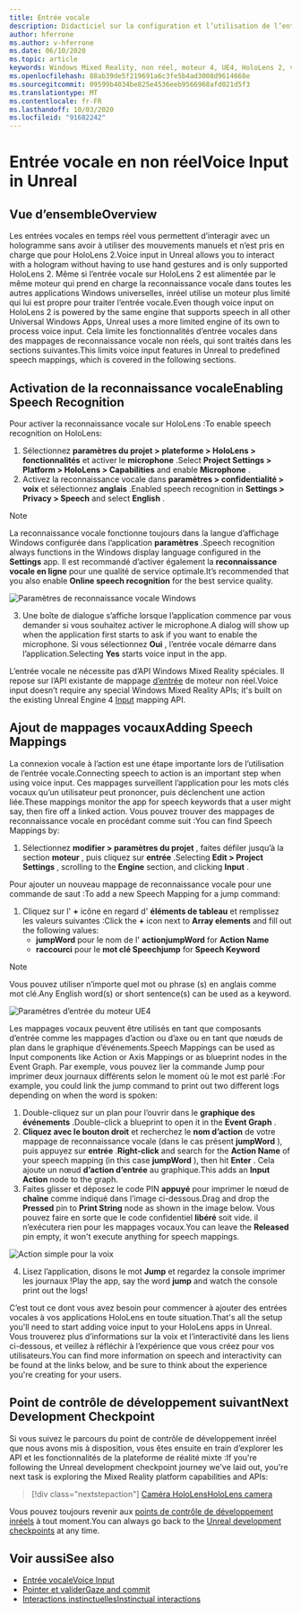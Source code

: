 ```yaml
---
title: Entrée vocale
description: Didacticiel sur la configuration et l’utilisation de l’entrée vocale dans HoloLens 2 et le moteur inréel
author: hferrone
ms.author: v-hferrone
ms.date: 06/10/2020
ms.topic: article
keywords: Windows Mixed Reality, non réel, moteur 4, UE4, HoloLens 2, voix, entrée vocale, reconnaissance vocale, réalité mixte, développement, fonctionnalités, documentation, guides, hologrammes, développement de jeux
ms.openlocfilehash: 88ab39de5f219691a6c3fe5b4ad3008d9614668e
ms.sourcegitcommit: 09599b4034be825e4536eeb9566968afd021d5f3
ms.translationtype: MT
ms.contentlocale: fr-FR
ms.lasthandoff: 10/03/2020
ms.locfileid: "91682242"
---
```

# <a name="voice-input-in-unreal"></a><span data-ttu-id="50a6e-104">Entrée vocale en non réel</span><span class="sxs-lookup"><span data-stu-id="50a6e-104">Voice Input in Unreal</span></span>

## <a name="overview"></a><span data-ttu-id="50a6e-105">Vue d’ensemble</span><span class="sxs-lookup"><span data-stu-id="50a6e-105">Overview</span></span>
<span data-ttu-id="50a6e-106">Les entrées vocales en temps réel vous permettent d’interagir avec un hologramme sans avoir à utiliser des mouvements manuels et n’est pris en charge que pour HoloLens 2.</span><span class="sxs-lookup"><span data-stu-id="50a6e-106">Voice input in Unreal allows you to interact with a hologram without having to use hand gestures and is only supported HoloLens 2.</span></span> <span data-ttu-id="50a6e-107">Même si l’entrée vocale sur HoloLens 2 est alimentée par le même moteur qui prend en charge la reconnaissance vocale dans toutes les autres applications Windows universelles, inréel utilise un moteur plus limité qui lui est propre pour traiter l’entrée vocale.</span><span class="sxs-lookup"><span data-stu-id="50a6e-107">Even though voice input on HoloLens 2 is powered by the same engine that supports speech in all other Universal Windows Apps, Unreal uses a more limited engine of its own to process voice input.</span></span> <span data-ttu-id="50a6e-108">Cela limite les fonctionnalités d’entrée vocales dans des mappages de reconnaissance vocale non réels, qui sont traités dans les sections suivantes.</span><span class="sxs-lookup"><span data-stu-id="50a6e-108">This limits voice input features in Unreal to predefined speech mappings, which is covered in the following sections.</span></span> 

## <a name="enabling-speech-recognition"></a><span data-ttu-id="50a6e-109">Activation de la reconnaissance vocale</span><span class="sxs-lookup"><span data-stu-id="50a6e-109">Enabling Speech Recognition</span></span>

<span data-ttu-id="50a6e-110">Pour activer la reconnaissance vocale sur HoloLens :</span><span class="sxs-lookup"><span data-stu-id="50a6e-110">To enable speech recognition on HoloLens:</span></span>
1. <span data-ttu-id="50a6e-111">Sélectionnez **paramètres du projet > plateforme > HoloLens > fonctionnalités** et activer le **microphone** .</span><span class="sxs-lookup"><span data-stu-id="50a6e-111">Select **Project Settings > Platform > HoloLens > Capabilities** and enable **Microphone** .</span></span> 
2. <span data-ttu-id="50a6e-112">Activez la reconnaissance vocale dans **paramètres > confidentialité > voix** et sélectionnez **anglais** .</span><span class="sxs-lookup"><span data-stu-id="50a6e-112">Enabled speech recognition in **Settings > Privacy > Speech** and select **English** .</span></span>

> [!NOTE]
> <span data-ttu-id="50a6e-113">La reconnaissance vocale fonctionne toujours dans la langue d’affichage Windows configurée dans l’application **paramètres** .</span><span class="sxs-lookup"><span data-stu-id="50a6e-113">Speech recognition always functions in the Windows display language configured in the **Settings** app.</span></span> <span data-ttu-id="50a6e-114">Il est recommandé d’activer également la **reconnaissance vocale en ligne** pour une qualité de service optimale.</span><span class="sxs-lookup"><span data-stu-id="50a6e-114">It’s recommended that you also enable **Online speech recognition** for the best service quality.</span></span>

![Paramètres de reconnaissance vocale Windows](images/unreal/speech-recognition-settings.png)

3. <span data-ttu-id="50a6e-116">Une boîte de dialogue s’affiche lorsque l’application commence par vous demander si vous souhaitez activer le microphone.</span><span class="sxs-lookup"><span data-stu-id="50a6e-116">A dialog will show up when the application first starts to ask if you want to enable the microphone.</span></span> <span data-ttu-id="50a6e-117">Si vous sélectionnez **Oui** , l’entrée vocale démarre dans l’application.</span><span class="sxs-lookup"><span data-stu-id="50a6e-117">Selecting **Yes** starts voice input in the app.</span></span>

<span data-ttu-id="50a6e-118">L’entrée vocale ne nécessite pas d’API Windows Mixed Reality spéciales. Il repose sur l’API existante de mappage [d’entrée](https://docs.unrealengine.com/Gameplay/Input/index.html) de moteur non réel.</span><span class="sxs-lookup"><span data-stu-id="50a6e-118">Voice input doesn’t require any special Windows Mixed Reality APIs; it's built on the existing Unreal Engine 4 [Input](https://docs.unrealengine.com/Gameplay/Input/index.html) mapping API.</span></span> 

## <a name="adding-speech-mappings"></a><span data-ttu-id="50a6e-119">Ajout de mappages vocaux</span><span class="sxs-lookup"><span data-stu-id="50a6e-119">Adding Speech Mappings</span></span>
<span data-ttu-id="50a6e-120">La connexion vocale à l’action est une étape importante lors de l’utilisation de l’entrée vocale.</span><span class="sxs-lookup"><span data-stu-id="50a6e-120">Connecting speech to action is an important step when using voice input.</span></span> <span data-ttu-id="50a6e-121">Ces mappages surveillent l’application pour les mots clés vocaux qu’un utilisateur peut prononcer, puis déclenchent une action liée.</span><span class="sxs-lookup"><span data-stu-id="50a6e-121">These mappings monitor the app for speech keywords that a user might say, then fire off a linked action.</span></span> <span data-ttu-id="50a6e-122">Vous pouvez trouver des mappages de reconnaissance vocale en procédant comme suit :</span><span class="sxs-lookup"><span data-stu-id="50a6e-122">You can find Speech Mappings by:</span></span>
1. <span data-ttu-id="50a6e-123">Sélectionnez **modifier > paramètres du projet** , faites défiler jusqu’à la section **moteur** , puis cliquez sur **entrée** .</span><span class="sxs-lookup"><span data-stu-id="50a6e-123">Selecting **Edit > Project Settings** , scrolling to the **Engine** section, and clicking **Input** .</span></span>

<span data-ttu-id="50a6e-124">Pour ajouter un nouveau mappage de reconnaissance vocale pour une commande de saut :</span><span class="sxs-lookup"><span data-stu-id="50a6e-124">To add a new Speech Mapping for a jump command:</span></span>
1. <span data-ttu-id="50a6e-125">Cliquez sur l' **+** icône en regard d' **éléments de tableau** et remplissez les valeurs suivantes :</span><span class="sxs-lookup"><span data-stu-id="50a6e-125">Click the **+** icon next to **Array elements** and fill out the following values:</span></span>
    * <span data-ttu-id="50a6e-126">**jumpWord** pour le nom de l' **action**</span><span class="sxs-lookup"><span data-stu-id="50a6e-126">**jumpWord** for **Action Name**</span></span>
    * <span data-ttu-id="50a6e-127">**raccourci** pour le **mot clé Speech**</span><span class="sxs-lookup"><span data-stu-id="50a6e-127">**jump** for **Speech Keyword**</span></span>

> [!NOTE]
> <span data-ttu-id="50a6e-128">Vous pouvez utiliser n’importe quel mot ou phrase (s) en anglais comme mot clé.</span><span class="sxs-lookup"><span data-stu-id="50a6e-128">Any English word(s) or short sentence(s) can be used as a keyword.</span></span> 

![Paramètres d’entrée du moteur UE4](images/unreal/engine-input.png)

<span data-ttu-id="50a6e-130">Les mappages vocaux peuvent être utilisés en tant que composants d’entrée comme les mappages d’action ou d’axe ou en tant que nœuds de plan dans le graphique d’événements.</span><span class="sxs-lookup"><span data-stu-id="50a6e-130">Speech Mappings can be used as Input components like Action or Axis Mappings or as blueprint nodes in the Event Graph.</span></span> <span data-ttu-id="50a6e-131">Par exemple, vous pouvez lier la commande Jump pour imprimer deux journaux différents selon le moment où le mot est parlé :</span><span class="sxs-lookup"><span data-stu-id="50a6e-131">For example, you could link the jump command to print out two different logs depending on when the word is spoken:</span></span>

1. <span data-ttu-id="50a6e-132">Double-cliquez sur un plan pour l’ouvrir dans le **graphique des événements** .</span><span class="sxs-lookup"><span data-stu-id="50a6e-132">Double-click a blueprint to open it in the **Event Graph** .</span></span>
2. <span data-ttu-id="50a6e-133">**Cliquez avec le bouton droit** et recherchez le **nom d’action** de votre mappage de reconnaissance vocale (dans le cas présent **jumpWord** ), puis appuyez sur **entrée** .</span><span class="sxs-lookup"><span data-stu-id="50a6e-133">**Right-click** and search for the **Action Name** of your speech mapping (in this case **jumpWord** ), then hit **Enter** .</span></span> <span data-ttu-id="50a6e-134">Cela ajoute un nœud **d’action d’entrée** au graphique.</span><span class="sxs-lookup"><span data-stu-id="50a6e-134">This adds an **Input Action** node to the graph.</span></span>
3. <span data-ttu-id="50a6e-135">Faites glisser et déposez le code PIN **appuyé** pour imprimer le nœud de **chaîne** comme indiqué dans l’image ci-dessous.</span><span class="sxs-lookup"><span data-stu-id="50a6e-135">Drag and drop the **Pressed** pin to **Print String** node as shown in the image below.</span></span> <span data-ttu-id="50a6e-136">Vous pouvez faire en sorte que le code confidentiel **libéré** soit vide. il n’exécutera rien pour les mappages vocaux.</span><span class="sxs-lookup"><span data-stu-id="50a6e-136">You can leave the **Released** pin empty, it won't execute anything for speech mappings.</span></span>
 
![Action simple pour la voix](images/unreal/voice-input-img-03.png)

4. <span data-ttu-id="50a6e-138">Lisez l’application, disons le mot **Jump** et regardez la console imprimer les journaux !</span><span class="sxs-lookup"><span data-stu-id="50a6e-138">Play the app, say the word **jump** and watch the console print out the logs!</span></span>

<span data-ttu-id="50a6e-139">C’est tout ce dont vous avez besoin pour commencer à ajouter des entrées vocales à vos applications HoloLens en toute situation.</span><span class="sxs-lookup"><span data-stu-id="50a6e-139">That's all the setup you'll need to start adding voice input to your HoloLens apps in Unreal.</span></span> <span data-ttu-id="50a6e-140">Vous trouverez plus d’informations sur la voix et l’interactivité dans les liens ci-dessous, et veillez à réfléchir à l’expérience que vous créez pour vos utilisateurs.</span><span class="sxs-lookup"><span data-stu-id="50a6e-140">You can find more information on speech and interactivity can be found at the links below, and be sure to think about the experience you're creating for your users.</span></span>

## <a name="next-development-checkpoint"></a><span data-ttu-id="50a6e-141">Point de contrôle de développement suivant</span><span class="sxs-lookup"><span data-stu-id="50a6e-141">Next Development Checkpoint</span></span>

<span data-ttu-id="50a6e-142">Si vous suivez le parcours du point de contrôle de développement inréel que nous avons mis à disposition, vous êtes ensuite en train d’explorer les API et les fonctionnalités de la plateforme de réalité mixte :</span><span class="sxs-lookup"><span data-stu-id="50a6e-142">If you're following the Unreal development checkpoint journey we've laid out, you're next task is exploring the Mixed Reality platform capabilities and APIs:</span></span> 

> [!div class="nextstepaction"]
> [<span data-ttu-id="50a6e-143">Caméra HoloLens</span><span class="sxs-lookup"><span data-stu-id="50a6e-143">HoloLens camera</span></span>](unreal-hololens-camera.md)

<span data-ttu-id="50a6e-144">Vous pouvez toujours revenir aux [points de contrôle de développement inréels](unreal-development-overview.md#2-core-building-blocks) à tout moment.</span><span class="sxs-lookup"><span data-stu-id="50a6e-144">You can always go back to the [Unreal development checkpoints](unreal-development-overview.md#2-core-building-blocks) at any time.</span></span>

## <a name="see-also"></a><span data-ttu-id="50a6e-145">Voir aussi</span><span class="sxs-lookup"><span data-stu-id="50a6e-145">See also</span></span>
* [<span data-ttu-id="50a6e-146">Entrée vocale</span><span class="sxs-lookup"><span data-stu-id="50a6e-146">Voice Input</span></span>](../../design/voice-input.md)
* [<span data-ttu-id="50a6e-147">Pointer et valider</span><span class="sxs-lookup"><span data-stu-id="50a6e-147">Gaze and commit</span></span>](../../design/gaze-and-commit.md)
* [<span data-ttu-id="50a6e-148">Interactions instinctuelles</span><span class="sxs-lookup"><span data-stu-id="50a6e-148">Instinctual interactions</span></span>](../../design/interaction-fundamentals.md)

